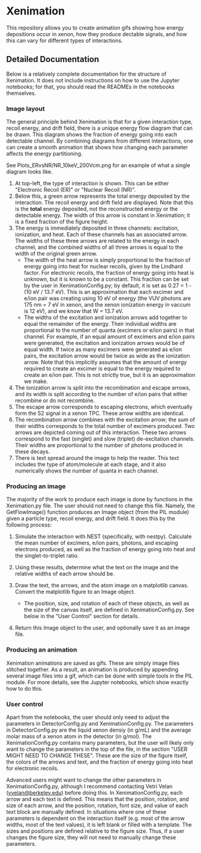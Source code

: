 # Xenimation

This repository allows you to create animation gifs showing how energy depositions occur in xenon, how they produce dectable signals, and how this can vary for different types of interactions.

## Detailed Documentation

Below is a relatively complete documentation for the structure of Xenimation. It does not include instructions on how to use the Jupyter notebooks; for that, you should read the READMEs in the notebooks themselves.

### Image layout

The general principle behind Xenimation is that for a given interaction type, recoil energy, and drift field, there is a unique energy flow diagram that can be drawn. This diagram shows the fraction of energy going into each detectable channel. By combining diagrams from different interactions, one can create a smooth animation that shows how changing each parameter affects the energy partitioning.

See Plots_ERvsNR/NR_10keV_200Vcm.png for an example of what a single diagram looks like.

1. At top-left, the type of interaction is shown. This can be either "Electronic Recoil (ER)" or "Nuclear Recoil (NR)".
2. Below this, a green arrow represents the total energy deposited by the interaction. The recoil energy and drift field are displayed. Note that this is the **total** energy deposited, not the reconstructed energy or the detectable energy. The width of this arrow is constant in Xenimation; it is a fixed fraction of the figure height.
3. The energy is immediately deposited in three channels: excitation, ionization, and heat. Each of these channels has an associated arrow. The widths of these three arrows are related to the energy in each channel, and the combined widths of all three arrows is equal to the width of the original green arrow.
    - The width of the heat arrow is simply proportional to the fraction of energy going into heat for nuclear recoils, given by the Lindhard factor. For electronic recoils, the fraction of energy going into heat is unknown, but it is known to be a constant. This fraction can be set by the user in XenimationConfig.py; by default, it is set as 0.27 = 1 - (10 eV / 13.7 eV). This is an approximation that each excimer and e/ion pair was creating using 10 eV of energy (the VUV photons are 175 nm = 7 eV in xenon, and the xenon ionization energy in vaccum is 12 eV), and we know that W = 13.7 eV.
    - The widths of the excitation and ionization arrows add together to equal the remainder of the energy. Their individual widths are proportional to the number of quanta (excimers or e/ion pairs) in that channel. For example, if an equal amount of excimers and e/ion pairs were generated, the excitation and ionization arrows would be of equal width. If twice as many excimers were generated as e/ion pairs, the excitation arrow would be twice as wide as the ionization arrow. Note that this implicitly assumes that the amount of energy required to create an excimer is equal to the energy required to create an e/ion pair. This is not strictly true, but it is an approximation we make.
4. The ionization arrow is split into the recombination and escape arrows, and its width is split according to the number of e/ion pairs that either recombine or do not recombine.
5. The escape arrow corresponds to escaping electrons, which eventually form the S2 signal in a xenon TPC. These arrow widths are identical.
6. The recombination arrow combines with the excitation arrow; the sum of their widths corresponds to the total number of excimers produced. Two arrows are depicted coming out of this interaction. These two arrows correspond to the fast (singlet) and slow (triplet) de-excitation channels. Their widths are proportional to the number of photons produced in these decays.
7. There is text spread around the image to help the reader. This text includes the type of atom/molecule at each stage, and it also numerically shows the number of quanta in each channel.

### Producing an image

The majority of the work to produce each image is done by functions in the Xenimation.py file. The user should not need to change this file. Namely, the GetFlowImage() function produces an Image object (from the PIL module) given a particle type, recoil energy, and drift field. It does this by the following process:

1. Simulate the interaction with NEST (specifically, with nestpy). Calculate the mean number of excimers, e/ion pairs, photons, and escaping electrons produced, as well as the fraction of energy going into heat and the singlet-to-triplet ratio.

2. Using these results, determine what the text on the image and the relative widths of each arrow should be.

3. Draw the text, the arrows, and the atom image on a matplotlib canvas. Convert the matplotlib figure to an Image object.
    - The position, size, and rotation of each of these objects, as well as the size of the canvas itself, are defined in XenimationConfig.py. See below in the "User Control" section for details.

4. Return this Image object to the user, and optionally save it as an image file.

### Producing an animation

Xenimation animations are saved as gifs. These are simply image files stitched together. As a result, an animation is produced by appending several image files into a gif, which can be done with simple tools in the PIL module. For more details, see the Jupyter notebooks, which show exactly how to do this.

### User control

Apart from the notebooks, the user should only need to adjust the parameters in DetectorConfig.py and XenimationConfig.py. The parameters in DetectorConfig.py are the liquid xenon densiy (in g/mL) and the average molar mass of a xenon atom in the detector (in g/mol). The XenimationConfig.py contains many parameters, but the user will likely only want to change the parameters in the top of the file, in the section "USER MIGHT NEED TO CHANGE THESE". These are the size of the figure itself, the colors of the arrows and text, and the fraction of energy going into heat for electronic recoils.

Advanced users might want to change the other parameters in XenimationConfig.py, although I recommend contacting Vetri Velan (<vvelan@berkeley.edu>) before doing this. In XenimationConfig.py, each arrow and each text is defined. This means that the position, rotation, and size of each arrow, and the position, rotation, font size, and value of each text block are manually defined. In situations where one of these parameters is dependent on the interaction itself (e.g. most of the arrow widths, most of the text values), it is left blank or filled with a template. The sizes and positions are defined relative to the figure size. Thus, if a user changes the figure size, they will not need to manually change these parameters.
